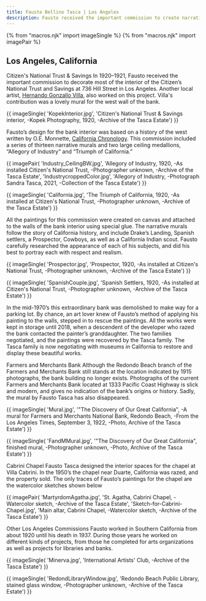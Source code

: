 ```yaml
---
title: Fausto Bellino Tasca | Los Angeles
description: Fausto received the important commission to create narrative historical murals for Citizen’s National Bank in Los Angeles.
---
```

{% from "macros.njk" import imageSingle %}
{% from "macros.njk" import imagePair %}

## Los Angeles, California

<span class="intro">Citizen's National Trust & Savings </span>In 1920&#8211;1921, Fausto received the important commission to decorate most of the interior of the Citizen’s National Trust and Savings at 736 Hill Street in Los Angeles. Another local artist, <a href="https://collections.lacma.org/node/166797" target="_blank">Hernando Gonzallo Villa</a>, also worked on this project. Villa's contribution was a lovely mural for the west wall of the bank.

{{ imageSingle(
'KopekInterior.jpg',
'Citizen\'s National Trust & Savings interior, -Kopek Photography, 1920, -Archive of the Tasca Estate')
}}

Fausto’s design for the bank interior was based on a history of the west written by O.E. Monnette, <a href="https://www.google.com/books/edition/California_Chronology/gBs1AQAAMAAJ?hl=en&gbpv=1" target="_blank">California Chronology</a>. This commission included a series of thirteen narrative murals and two large ceiling medallions, “Allegory of Industry” and “Triumph of California.”

{{ imagePair(
'Industry_CeilingBW.jpg',
'Allegory of Industry, 1920, -As installed Citizen\'s National Trust, -Photographer unknown, -Archive of the Tasca Estate',
'IndustrycroppedColor.jpg',
'Allegory of Industry, -Photograph Sandra Tasca, 2021, -Collection of the Tasca Estate')
}}

{{ imageSingle(
'California.jpg',
'The Triumph of California, 1920, -As installed at Citizen\'s National Trust, -Photographer unknown, -Archive of the Tasca Estate')
}}

All the paintings for this commission were created on canvas and attached to the walls of the bank interior using special glue. The narrative murals follow the story of California history, and include Drake’s Landing, Spanish settlers, a Prospector, Cowboys, as well as a California Indian scout. Fausto carefully researched the appearance of each of his subjects, and did his best to portray each with respect and realism.

{{ imageSingle(
'Prospector.jpg',
'Prospector, 1920, -As installed at Citizen\'s National Trust, -Photographer unknown, -Archive of the Tasca Estate')
}}

{{ imageSingle(
'SpanishCouple.jpg',
'Spanish Settlers, 1920, -As installed at Citizen\'s National Trust, -Photographer unknown, -Archive of the Tasca Estate')
}}

In the mid-1970’s this extraordinary bank was demolished to make way for a parking lot. By chance, an art lover knew of Fausto’s method of applying his painting to the walls, stepped in to rescue the paintings. All the works were kept in storage until 2018, when a descendent of the developer who razed the bank contacted the painter’s granddaughter. The two families negotiated, and the paintings were recovered by the Tasca family. The Tasca family is now negotiating with museums in California to restore and display these beautiful works.

<span class="intro">Farmers and Merchants Bank </span>Although the Redondo Beach branch of the Farmers and Merchants Bank still stands at the location indicated by 1915 photographs, the bank building no longer exists. Photographs of the current Farmers and Merchants Bank located at 1333 Pacific Coast Highway is slick and modern, and gives no indication of the bank’s origins or history. Sadly, the mural by Fausto Tasca has also disappeared.

{{ imageSingle(
'Mural.jpg',
'"The Discovery of Our Great California", -A mural for Farmers and Merchants National Bank, Redondo Beach, -From the Los Angeles Times, September 3, 1922, -Photo, Archive of the Tasca Estate')
}}

{{ imageSingle(
'FandMMural.jpg',
'"The Discovery of Our Great California", finished mural, -Photographer unknown, -Photo, Archive of the Tasca Estate')
}}

<span class="intro">Cabrini Chapel </span>Fausto Tasca designed the interior spaces for the chapel at Villa Cabrini. In the 1950’s the chapel near Duarte, California was razed, and the property sold. The only traces of Fausto’s paintings for the chapel are the watercolor sketches shown below

{{ imagePair(
'MartyrdomAgatha.jpg',
'St. Agatha, Cabrini Chapel, -Watercolor sketch, -Archive of the Tasca Estate',
'Sketch-for-Cabrini-Chapel.jpg',
'Main altar, Cabrini Chapel, -Watercolor sketch, -Archive of the Tasca Estate')
}}

<span class="intro">Other Los Angeles Commissions </span>Fausto worked in Southern California from about 1920 until his death in 1937. During those years he worked on different kinds of projects, from those he completed for arts organizations as well as projects for libraries and banks.

{{ imageSingle(
'Minerva.jpg',
'International Artists\' Club, -Archive of the Tasca Estate')
}}

<div id="redondo-library">
{{ imageSingle(
'RedondLibraryWindow.jpg',
'Redondo Beach Public Library, stained glass window, -Photographer unknown, -Archive of the Tasca Estate')
}}
</div>

